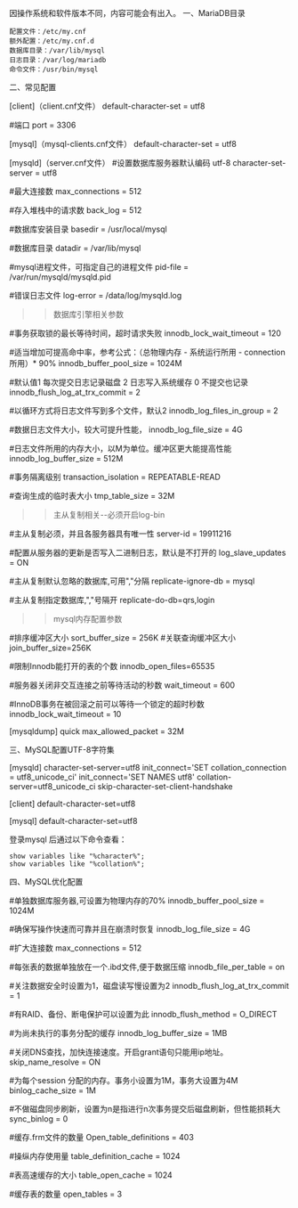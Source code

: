 因操作系统和软件版本不同，内容可能会有出入。
一、MariaDB目录

	配置文件：/etc/my.cnf
	额外配置：/etc/my.cnf.d
	数据库目录：/var/lib/mysql
	日志目录：/var/log/mariadb
	命令文件：/usr/bin/mysql

二、常见配置

[client]（client.cnf文件）
default-character-set = utf8

#端口
port = 3306


[mysql]（mysql-clients.cnf文件）
default-character-set = utf8


[mysqld]（server.cnf文件）
#设置数据库服务器默认编码 utf-8
character-set-server = utf8

#最大连接数
max_connections = 512

#存入堆栈中的请求数
back_log = 512

#数据库安装目录
basedir = /usr/local/mysql

#数据库目录
datadir = /var/lib/mysql

#mysql进程文件，可指定自己的进程文件
pid-file = /var/run/mysqld/mysqld.pid

#错误日志文件
log-error = /data/log/mysqld.log

>>数据库引擎相关参数

#事务获取锁的最长等待时间，超时请求失败
innodb_lock_wait_timeout = 120

#适当增加可提高命中率，参考公式：（总物理内存 - 系统运行所用 - connection 所用）* 90%
innodb_buffer_pool_size = 1024M

#默认值1 每次提交日志记录磁盘 2 日志写入系统缓存 0 不提交也记录
innodb_flush_log_at_trx_commit = 2

#以循环方式将日志文件写到多个文件，默认2
innodb_log_files_in_group = 2

#数据日志文件大小，较大可提升性能，
innodb_log_file_size = 4G

#日志文件所用的内存大小，以M为单位。缓冲区更大能提高性能
innodb_log_buffer_size = 512M

#事务隔离级别
transaction_isolation = REPEATABLE-READ

#查询生成的临时表大小
tmp_table_size = 32M

>>主从复制相关--必须开启log-bin

#主从复制必须，并且各服务器具有唯一性
server-id = 19911216

#配置从服务器的更新是否写入二进制日志，默认是不打开的
log_slave_updates = ON

#主从复制默认忽略的数据库,可用","分隔
replicate-ignore-db = mysql

#主从复制指定数据库,","号隔开
replicate-do-db=qrs,login

>>mysql内存配置参数

#排序缓冲区大小
sort_buffer_size = 256K
#关联查询缓冲区大小
join_buffer_size=256K

#限制Innodb能打开的表的个数
innodb_open_files=65535

#服务器关闭非交互连接之前等待活动的秒数
wait_timeout = 600

#InnoDB事务在被回滚之前可以等待一个锁定的超时秒数
innodb_lock_wait_timeout = 10



[mysqldump]
quick
max_allowed_packet = 32M

三、MySQL配置UTF-8字符集

[mysqld]
character-set-server=utf8
init_connect='SET collation_connection = utf8_unicode_ci'
init_connect='SET NAMES utf8'
collation-server=utf8_unicode_ci
skip-character-set-client-handshake

[client]
default-character-set=utf8

[mysql]
default-character-set=utf8

登录mysql 后通过以下命令查看：

    show variables like "%character%";
    show variables like "%collation%";


四、MySQL优化配置

#单独数据库服务器,可设置为物理内存的70%
innodb_buffer_pool_size = 1024M

#确保写操作快速而可靠并且在崩溃时恢复
innodb_log_file_size = 4G

#扩大连接数
max_connections = 512

#每张表的数据单独放在一个.ibd文件,便于数据压缩
innodb_file_per_table = on

#关注数据安全时设置为1，磁盘读写慢设置为2
innodb_flush_log_at_trx_commit = 1

#有RAID、备份、断电保护可以设置为此
innodb_flush_method = O_DIRECT

#为尚未执行的事务分配的缓存
innodb_log_buffer_size = 1MB

#关闭DNS查找，加快连接速度。开启grant语句只能用ip地址。
skip_name_resolve = ON

#为每个session 分配的内存。事务小设置为1M，事务大设置为4M
binlog_cache_size = 1M

#不做磁盘同步刷新，设置为n是指进行n次事务提交后磁盘刷新，但性能损耗大
sync_binlog = 0

#缓存.frm文件的数量
Open_table_definitions = 403

#操纵内存使用量
table_definition_cache = 1024

#表高速缓存的大小
table_open_cache = 1024

#缓存表的数量
open_tables = 3
